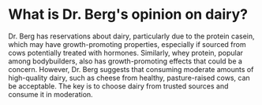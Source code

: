# What is Dr. Berg's opinion on dairy?

Dr. Berg has reservations about dairy, particularly due to the protein casein, which may have growth-promoting properties, especially if sourced from cows potentially treated with hormones. Similarly, whey protein, popular among bodybuilders, also has growth-promoting effects that could be a concern. However, Dr. Berg suggests that consuming moderate amounts of high-quality dairy, such as cheese from healthy, pasture-raised cows, can be acceptable. The key is to choose dairy from trusted sources and consume it in moderation.